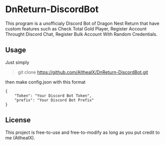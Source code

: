 # DnReturn-DiscordBot
This program is a unofficialy Discord Bot of Dragon Nest Return that have custom features such as Check Total Gold Player, Register Account Throught Discord Chat, Register Bulk Account With Random Credentials.

## Usage
Just simply
> git clone https://github.com/AltheaIX/DnReturn-DiscordBot.git

then make config.json with this format
```
{
    "Token": "Your Discord Bot Token",
    "prefix": "Your Discord Bot Prefix"
}
```
## License
This project is free-to-use and free-to-modify as long as you put credit to me (AtlheaIX).

